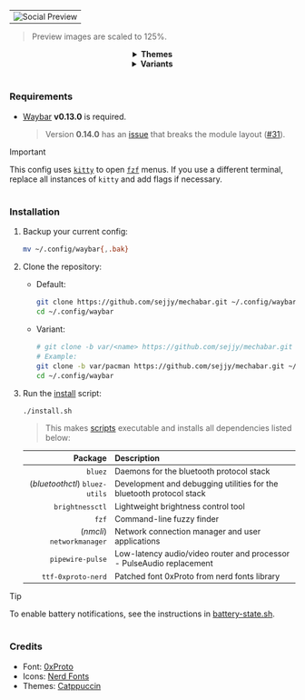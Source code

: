 <table>
   <tr>
      <td>
         <img src="assets/social-preview.png" alt="Social Preview" />
      </td>
   </tr>
</table>
<blockquote>Preview images are scaled to 125%.</blockquote>

<div align="center"><details>
   <summary><strong>Themes</strong></summary>

   <div align="left"><p>Catppuccin <strong>Mocha</strong> (<i>Default</i>)</p>
   <table>
      <tr>
         <td>
            <img src="assets/catppuccin-mocha.png" alt="Catppuccin Mocha" />
         </td>
      </tr>
   </table>

   <p>Catppuccin <strong>Macchiato</strong></p>
   <table>
      <tr>
         <td>
            <img src="assets/catppuccin-macchiato.png" alt="Catppuccin Macchiato" />
         </td>
      </tr>
   </table>

   <p>Catppuccin <strong>Frappe</strong></p>
   <table>
      <tr>
         <td>
            <img src="assets/catppuccin-frappe.png" alt="Catppuccin Frappe" />
         </td>
      </tr>
   </table>

   <p>Catppuccin <strong>Latte</strong></p>
   <table>
      <tr>
         <td>
            <img src="assets/catppuccin-latte.png" alt="Catppuccin Latte" />
         </td>
      </tr>
   </table></div>
</details>

<details>
   <summary><strong>Variants</strong></summary>

   <div align="left"><p><strong>pacman</strong> (<i>Pac-Man</i>)</p>
   <table>
      <tr>
         <td>
            <img src="assets/var-pacman.png" alt="Pac-Man Variant" />
         </td>
      </tr>
   </table>
   <blockquote>Variants also come in 4 themes.</blockquote>

   <p>More variants soon!</p></div>
</details></div>

#

### Requirements

- [Waybar](https://github.com/Alexays/Waybar) **v0.13.0** is required.

  > Version **0.14.0** has an [issue](https://github.com/Alexays/Waybar/issues/4354) that breaks the module layout
  > ([#31](https://github.com/sejjy/mechabar/issues/31)).

> [!IMPORTANT]
> This config uses [`kitty`](https://github.com/kovidgoyal/kitty) to open [`fzf`](https://github.com/junegunn/fzf) menus.
> If you use a different terminal, replace all instances of `kitty` and add flags if necessary.

#

### Installation

1. Backup your current config:

   ```bash
   mv ~/.config/waybar{,.bak}
   ```

2. Clone the repository:

   - Default:

     ```bash
     git clone https://github.com/sejjy/mechabar.git ~/.config/waybar
     cd ~/.config/waybar
     ```

   - Variant:

     ```bash
     # git clone -b var/<name> https://github.com/sejjy/mechabar.git ~/.config/waybar
     # Example:
     git clone -b var/pacman https://github.com/sejjy/mechabar.git ~/.config/waybar
     cd ~/.config/waybar
     ```

3. Run the [install](/install.sh) script:

   ```bash
   ./install.sh
   ```

   > This makes [scripts](/scripts/) executable and installs all dependencies listed below:

   |                        Package | Description                                                                    |
   | -----------------------------: | ------------------------------------------------------------------------------ |
   |                        `bluez` | Daemons for the bluetooth protocol stack<tr></tr>                              |
   | (_bluetoothctl_) `bluez-utils` | Development and debugging utilities for the bluetooth protocol stack<tr></tr>  |
   |                `brightnessctl` | Lightweight brightness control tool<tr></tr>                                   |
   |                          `fzf` | Command-line fuzzy finder<tr></tr>                                             |
   |     (_nmcli_) `networkmanager` | Network connection manager and user applications<tr></tr>                      |
   |               `pipewire-pulse` | Low-latency audio/video router and processor - PulseAudio replacement<tr></tr> |
   |             `ttf-0xproto-nerd` | Patched font 0xProto from nerd fonts library                                   |

> [!TIP]
> To enable battery notifications, see the instructions in [battery-state.sh](/scripts/battery-state.sh#L5-L12).

#

### Credits

- Font: [0xProto](https://github.com/0xType/0xProto)
- Icons: [Nerd Fonts](https://github.com/ryanoasis/nerd-fonts)
- Themes: [Catppuccin](https://github.com/catppuccin/waybar)
